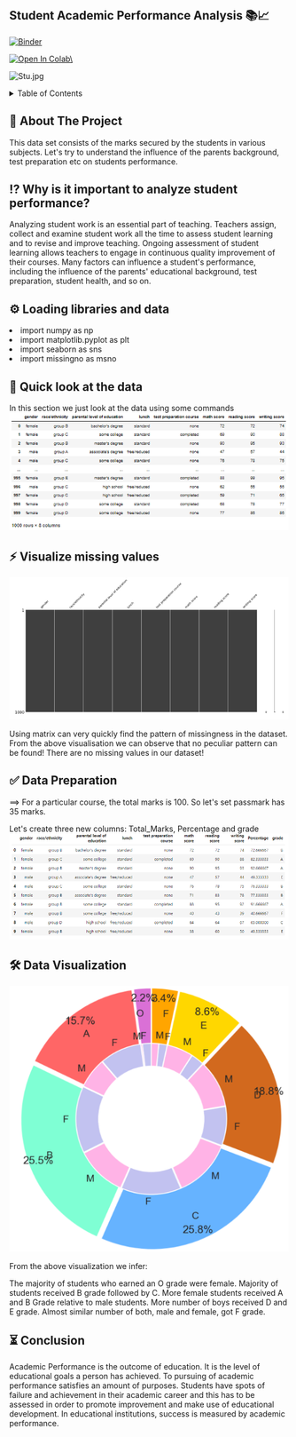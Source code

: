 ## Student Academic Performance Analysis 📚📈  
[![Binder](https://mybinder.org/badge_logo.svg)](https://mybinder.org/v2/gh/Hamza-Issaoui/Projet-Analyse-de-donn-es.git/master)

<a href="https://colab.research.google.com/github/Hamza-Issaoui/Projet-Analyse-de-donn-es/blob/master/Projet%20analyse%20de%20donn%C3%A9es%20(1).ipynb\" target="_parent\"><img src="https://colab.research.google.com/assets/colab-badge.svg\" alt="Open In Colab\"/></a>

![Stu.jpg](https://camo.githubusercontent.com/7fd1c8b9e4ecb1a8b8f0824531904fe95dab2043c5f4da5702f253457a6db6d2/68747470733a2f2f626c6f672e6b696e656d732e636f6d2f636f6e74656e742f696d616765732f323031382f30342f547261636b696e675f486561646c696e652e706e67
)


<!-- TABLE OF CONTENTS -->
<details>
  <summary>Table of Contents</summary>
  <ol>
    <li>
      <a href="#about-the-project">Introduction</a>
      <ul>
        <li><a href="#built-with">Why is it important to analyze student performance?</a></li>
      </ul>
     </li>
     <li>
      <a href="#getting-started">Loading libraries and data</a>
      <ul> </ul>
    </li>
    <li>
      <a href="#getting-started">Quick look at the data</a>
    </li>
    <ul>
        <li><a href="#built-with">Data</a></li>
      </ul>
      <ul>
        <li><a href="#built-with">Attribute Information</a></li>
      </ul>
    <li>
      <a href="#getting-started">Visualize missing values</a>
    </li>
     <li>
      <a href="#getting-started">Data Preparation</a>
    </li>
    <ul>
        <li><a href="#built-with">Creating new columns</a></li>
      </ul>
      <ul>
        <li><a href="#built-with">Grading System</a></li>
      </ul>
    <li>
      <a href="#getting-started">Data Visualization</a>
    </li>
    

</details>



<!-- ABOUT THE PROJECT -->
## :star2: About The Project
This data set consists of the marks secured by the students in various subjects.
Let's try to understand the influence of the parents background, test preparation etc on students performance.


## :interrobang: Why is it important to analyze student performance?

Analyzing student work is an essential part of teaching. Teachers assign, collect and examine student work all the 
time to assess student learning and to revise and improve teaching. Ongoing assessment of student learning allows 
teachers to engage in continuous quality improvement of their courses. Many factors can influence a student's performance,
including the influence of the parents' educational background, test preparation, student health, and so on.

## :gear: Loading libraries and data

<li> import numpy as np </li>
<li> import matplotlib.pyplot as plt </li>
<li> import seaborn as sns 
<li>import missingno as msno

## :eyes: Quick look at the data
  In this section we just look at the data using some commands 
    ![plot](./images/Capture2.PNG)

  
## :zap: Visualize missing values
  ![plot](./images/Capture0.PNG)


Using matrix can very quickly find the pattern of missingness in the dataset. 
  From the above visualisation we can observe that no peculiar pattern can be found!
  There are no missing values in our dataset!
  
## :white_check_mark: Data Preparation
  ==> For a particular course, the total marks is 100. So let's set passmark has 35 marks.
  
  Let's create three new columns: Total_Marks, Percentage and grade
      ![plot](./images/Capture.PNG)

  
  
  
## :hammer_and_wrench: Data Visualization 
  ![plot](./images/Capture1.PNG)

  
  From the above visualization we infer:

The majority of students who earned an O grade were female.
Majority of students received B grade followed by C.
More female students received A and B Grade relative to male students.
More number of boys received D and E grade.
Almost similar number of both, male and female, got F grade.


## :hourglass_flowing_sand: Conclusion
Academic Performance is the outcome of education. It is the level of educational goals a person has achieved. To pursuing of academic performance satisfies an amount of purposes. Students have spots of failure and achievement in their academic career and this has to be assessed in order to promote improvement and make use of educational development. In educational institutions, success is measured by academic performance. 



